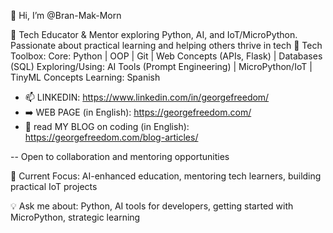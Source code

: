 👋 Hi, I’m @Bran-Mak-Morn
  
👀 Tech Educator & Mentor exploring Python, AI, and IoT/MicroPython. Passionate about practical learning and helping others thrive in tech
🔧 Tech Toolbox:
      Core: Python | OOP | Git | Web Concepts (APIs, Flask) | Databases (SQL)
      Exploring/Using: AI Tools (Prompt Engineering) | MicroPython/IoT | TinyML Concepts
      Learning: Spanish
- 📫 LINKEDIN: https://www.linkedin.com/in/georgefreedom/
- :arrow_right: WEB PAGE (in English): https://georgefreedom.com/
- :pencil: read MY BLOG on coding (in English): https://georgefreedom.com/blog-articles/
  
-- Open to collaboration and mentoring opportunities

🚀 Current Focus: AI-enhanced education, mentoring tech learners, building practical IoT projects

💡 Ask me about: Python, AI tools for developers, getting started with MicroPython, strategic learning
<!---
Bran-Mak-Morn/Bran-Mak-Morn is a ✨ special ✨ repository because its `README.md` (this file) appears on your GitHub profile.
You can click the Preview link to take a look at your changes.
--->
